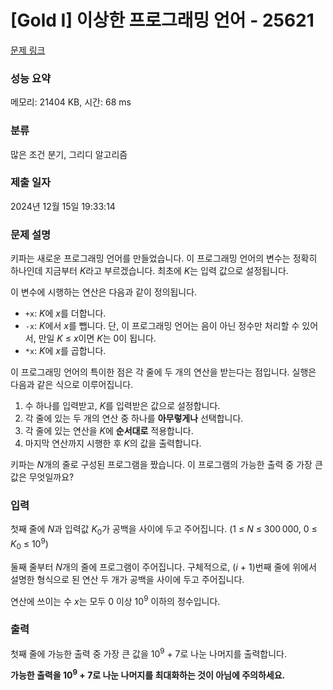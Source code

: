 # [Gold I] 이상한 프로그래밍 언어 - 25621 

[문제 링크](https://www.acmicpc.net/problem/25621) 

### 성능 요약

메모리: 21404 KB, 시간: 68 ms

### 분류

많은 조건 분기, 그리디 알고리즘

### 제출 일자

2024년 12월 15일 19:33:14

### 문제 설명

<p>키파는 새로운 프로그래밍 언어를 만들었습니다. 이 프로그래밍 언어의 변수는 정확히 하나인데 지금부터 <em>K</em>라고 부르겠습니다. 최초에 <em>K</em>는 입력 값으로 설정됩니다.</p>

<p>이 변수에 시행하는 연산은 다음과 같이 정의됩니다.</p>

<ul>
	<li><code>+x</code>: <em>K</em>에 <em>x</em>를 더합니다.</li>
	<li><code>-x</code>: <em>K</em>에서 <em>x</em>를 뺍니다. 단, 이 프로그래밍 언어는 음이 아닌 정수만 처리할 수 있어서, 만일 <em>K</em> ≤ <em>x</em>이면 <em>K</em>는 0이 됩니다.</li>
	<li><code>*x</code>: <em>K</em>에 <em>x</em>를 곱합니다.</li>
</ul>

<p>이 프로그래밍 언어의 특이한 점은 각 줄에 두 개의 연산을 받는다는 점입니다. 실행은 다음과 같은 식으로 이루어집니다.</p>

<ol>
	<li>수 하나를 입력받고, <em>K</em>를 입력받은 값으로 설정합니다.</li>
	<li>각 줄에 있는 두 개의 연산 중 하나를 <strong>아무렇게나</strong> 선택합니다.</li>
	<li>각 줄에 있는 연산을 <em>K</em>에 <strong>순서대로</strong> 적용합니다.</li>
	<li>마지막 연산까지 시행한 후 <em>K</em>의 값을 출력합니다.</li>
</ol>

<p>키파는 <em>N</em>개의 줄로 구성된 프로그램을 짰습니다. 이 프로그램의 가능한 출력 중 가장 큰 값은 무엇일까요?</p>

### 입력 

 <p>첫째 줄에 <em>N</em>과 입력값 <em>K</em><sub>0</sub>가 공백을 사이에 두고 주어집니다. (1 ≤ <em>N</em> ≤ 300 000, 0 ≤ <em>K</em><sub>0</sub> ≤ 10<sup>9</sup>)</p>

<p>둘째 줄부터 <em>N</em>개의 줄에 프로그램이 주어집니다. 구체적으로, (<em>i</em> + 1)번째 줄에 위에서 설명한 형식으로 된 연산 두 개가 공백을 사이에 두고 주어집니다.</p>

<p>연산에 쓰이는 수 <em>x</em>는 모두 0 이상 10<sup>9</sup> 이하의 정수입니다.</p>

### 출력 

 <p>첫째 줄에 가능한 출력 중 가장 큰 값을 10<sup>9</sup> + 7로 나눈 나머지를 출력합니다.</p>

<p><strong>가능한 출력을 <strong>10</strong><sup><strong>9</strong></sup> + <strong>7</strong>로 나눈 나머지를 최대화하는 것이 아님에 주의하세요.</strong></p>

